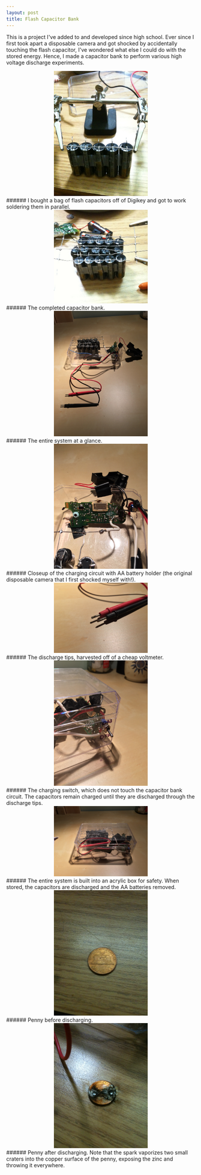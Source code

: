 ```yaml
---
layout: post
title: Flash Capacitor Bank
---
```


This is a project I've added to and developed since high school. Ever since I first took apart a disposable camera and got shocked by accidentally touching the flash capacitor, I've wondered what else I could do with the stored energy. Hence, I made a capacitor bank to perform various high voltage discharge experiments.

<center><img src="/images/capacitor-bank-2.jpg" width="250"></center>
###### I bought a bag of flash capacitors off of Digikey and got to work soldering them in parallel.

<center><img src="/images/capacitor-bank-4.jpg" width="250"></center>
###### The completed capacitor bank.

<center><img src="/images/capacitor-bank-8.jpg" width="250"></center>
###### The entire system at a glance.

<center><img src="/images/capacitor-bank-11.jpg" width="250"></center>
###### Closeup of the charging circuit with AA battery holder (the original disposable camera that I first shocked myself with!).

<center><img src="/images/capacitor-bank-10.jpg" width="250"></center>
###### The discharge tips, harvested off of a cheap voltmeter.

<center><img src="/images/capacitor-bank-13.jpg" width="250"></center>
###### The charging switch, which does not touch the capacitor bank circuit. The capacitors remain charged until they are discharged through the discharge tips.

<center><img src="/images/capacitor-bank-12.jpg" width="250"></center>
###### The entire system is built into an acrylic box for safety. When stored, the capacitors are discharged and the AA batteries removed.

<center><img src="/images/capacitor-bank-6.jpg" width="250"></center>
###### Penny before discharging.

<center><img src="/images/capacitor-bank-7.jpg" width="250"></center>
###### Penny after discharging. Note that the spark vaporizes two small craters into the copper surface of the penny, exposing the zinc and throwing it everywhere.